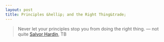 ```yaml
---
layout: post
title: Principles &hellip; and the Right Thing&trade;
---
```


> Never let your principles stop you from doing the right thing.
> &mdash; not quite [Salvor Hardin](https://en.wikipedia.org/wiki/Salvor_Hardin), TB
